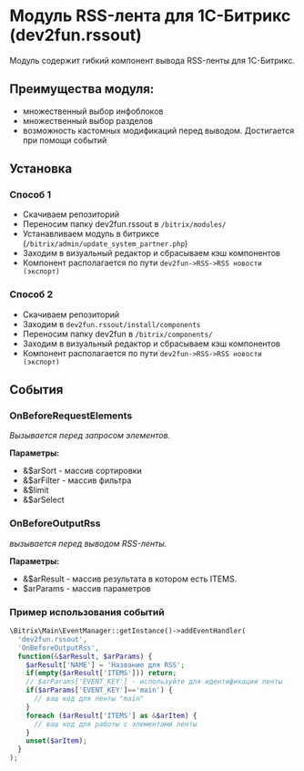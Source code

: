 # Модуль RSS-лента для 1C-Битрикс (dev2fun.rssout)
Модуль содержит гибкий компонент вывода RSS-ленты для 1C-Битрикс.


## Преимущества модуля:
* множественный выбор инфоблоков
* множественный выбор разделов
* возможность кастомных модификаций перед выводом. Достигается при помощи событий

## Установка

### Способ 1

* Скачиваем репозиторий
* Переносим папку dev2fun.rssout в ```/bitrix/modules/```
* Устанавливаем модуль в битриксе (```/bitrix/admin/update_system_partner.php```)
* Заходим в визуальный редактор и сбрасываем кэш компонентов
* Компонент располагается по пути ```dev2fun->RSS->RSS новости (экспорт)```

### Способ 2

* Скачиваем репозиторий
* Заходим в ```dev2fun.rssout/install/components```
* Переносим папку dev2fun в ```/bitrix/components/```
* Заходим в визуальный редактор и сбрасываем кэш компонентов
* Компонент располагается по пути ```dev2fun->RSS->RSS новости (экспорт)```

## События

### OnBeforeRequestElements

_Вызывается перед запросом элементов._

**Параметры:**
* &$arSort - массив сортировки
* &$arFilter - массив фильтра
* &$limit
* &$arSelect


### OnBeforeOutputRss

_вызывается перед выводом RSS-ленты._

**Параметры:**
* &$arResult - массив результата в котором есть ITEMS.
* $arParams - массив параметров

### Пример использования событий

```php
\Bitrix\Main\EventManager::getInstance()->addEventHandler(
  'dev2fun.rssout',
  'OnBeforeOutputRss',
  function(&$arResult, $arParams) {
    $arResult['NAME'] = 'Название для RSS';
    if(empty($arResult['ITEMS'])) return;
    // $arParams['EVENT_KEY'] - используйте для идентификации ленты
    if($arParams['EVENT_KEY']=='main') {
      // ваш код для ленты "main"
    }
    foreach ($arResult['ITEMS'] as &$arItem) {
      // ваш код для работы с элементами ленты
    }
    unset($arItem);
  }
);
```

